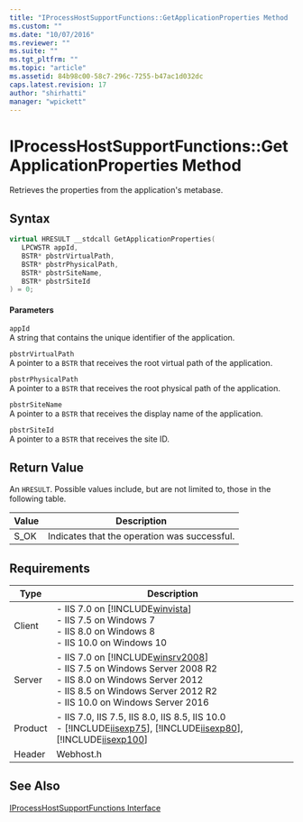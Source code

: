 ```yaml
---
title: "IProcessHostSupportFunctions::GetApplicationProperties Method | Microsoft Docs"
ms.custom: ""
ms.date: "10/07/2016"
ms.reviewer: ""
ms.suite: ""
ms.tgt_pltfrm: ""
ms.topic: "article"
ms.assetid: 84b98c00-58c7-296c-7255-b47ac1d032dc
caps.latest.revision: 17
author: "shirhatti"
manager: "wpickett"
---
```

# IProcessHostSupportFunctions::GetApplicationProperties Method
Retrieves the properties from the application's metabase.  
  
## Syntax  
  
```cpp  
virtual HRESULT __stdcall GetApplicationProperties(  
   LPCWSTR appId,  
   BSTR* pbstrVirtualPath,  
   BSTR* pbstrPhysicalPath,  
   BSTR* pbstrSiteName,  
   BSTR* pbstrSiteId  
) = 0;  
```  
  
#### Parameters  
 `appId`  
 A string that contains the unique identifier of the application.  
  
 `pbstrVirtualPath`  
 A pointer to a `BSTR` that receives the root virtual path of the application.  
  
 `pbstrPhysicalPath`  
 A pointer to a `BSTR` that receives the root physical path of the application.  
  
 `pbstrSiteName`  
 A pointer to a `BSTR` that receives the display name of the application.  
  
 `pbstrSiteId`  
 A pointer to a `BSTR` that receives the site ID.  
  
## Return Value  
 An `HRESULT`. Possible values include, but are not limited to, those in the following table.  
  
|Value|Description|  
|-----------|-----------------|  
|S_OK|Indicates that the operation was successful.|  
  
## Requirements  
  
|Type|Description|  
|----------|-----------------|  
|Client|-   IIS 7.0 on [!INCLUDE[winvista](../../wmi-provider/includes/winvista-md.md)]<br />-   IIS 7.5 on Windows 7<br />-   IIS 8.0 on Windows 8<br />-   IIS 10.0 on Windows 10|  
|Server|-   IIS 7.0 on [!INCLUDE[winsrv2008](../../wmi-provider/includes/winsrv2008-md.md)]<br />-   IIS 7.5 on Windows Server 2008 R2<br />-   IIS 8.0 on Windows Server 2012<br />-   IIS 8.5 on Windows Server 2012 R2<br />-   IIS 10.0 on Windows Server 2016|  
|Product|-   IIS 7.0, IIS 7.5, IIS 8.0, IIS 8.5, IIS 10.0<br />-   [!INCLUDE[iisexp75](../../web-development-reference/native-code-api-reference/includes/iisexp75-md.md)], [!INCLUDE[iisexp80](../../web-development-reference/native-code-api-reference/includes/iisexp80-md.md)], [!INCLUDE[iisexp100](../../web-development-reference/native-code-api-reference/includes/iisexp100-md.md)]|  
|Header|Webhost.h|  
  
## See Also  
 [IProcessHostSupportFunctions Interface](../../web-development-reference\webdev-native-api-reference/iprocesshostsupportfunctions-interface.md)